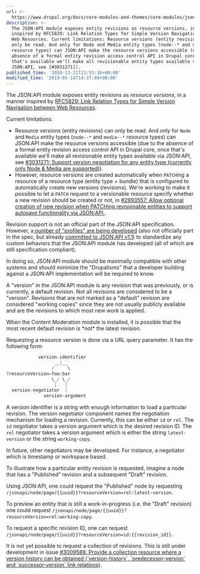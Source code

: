 ```yaml
---
url: >-
  https://www.drupal.org/docs/core-modules-and-themes/core-modules/jsonapi-module/revisions
description: >-
  The JSON:API module exposes entity revisions as resource versions, in a manner
  inspired by RFC5829: Link Relation Types for Simple Version Navigation between
  Web Resources. Current limitations: Resource versions (entity revisions) can
  only be read. And only for Node and Media entity types (node--* and media--*
  resource types) can JSON:API make the resource versions accessible (due to the
  absence of a formal entity revision access control API in Drupal core, once
  that's available we'll make all revisionable entity types available via
  JSON:API, see [#3031271]).
published_time: '2018-11-21T21:53:16+00:00'
modified_time: '2019-05-14T14:37:09+00:00'
---
```

The JSON:API module exposes entity revisions as _resource versions_, in a manner inspired by [RFC5829: Link Relation Types for Simple Version Navigation between Web Resources](https://tools.ietf.org/html/rfc5829).

Current limitations:

* Resource versions (entity revisions) can only be read. And only for `Node` and `Media` entity types (`node--*` and `media--*` resource types) can JSON:API make the resource versions accessible (due to the absence of a formal entity revision access control API in Drupal core, once that's available we'll make all revisionable entity types available via JSON:API, see [#3031271: Support version negotiation for any entity type (currently only Node & Media are supported)](https://www.drupal.org/project/drupal/issues/3031271 "Status: Closed (fixed)")).
* However, resource versions are created automatically when `PATCH`ing a resource of a resource type (entity type + bundle) that is configured to automatically create new versions (revisions). We're working to make it possible to let a `PATCH` request to a versionable resource specify whether a new revision should be created or not, in [#2993557: Allow optional creation of new revision when PATCHing revisionable entities to support autosave functionality via JSON:API.](https://www.drupal.org/project/drupal/issues/2993557 "Status: Needs work").

Revision support is not an official part of the JSON:API specification. However, a[ number of "profiles" are being developed](https://www.drupal.org/project/jsonapi/issues/2955020) (also not officially part in the spec, but already [committed to JSON:API v1.1](https://jsonapi.org/format/upcoming/#profiles)) to standardize any custom behaviors that the JSON:API module has developed (all of which are still specification compliant).

In doing so, JSON:API module should be maximally compatible with other systems and should minimize the "Drupalisms" that a developer building against a JSON:API implementation will be required to know.

A "version" in the JSON:API module is any revision that was previously, or is currently, a default revision. Not all revisions are considered to be a "version". Revisions that are not marked as a "default" revision are considered "working copies" since they are not usually publicly available and are the revisions to which most new work is applied.

When the Content Moderation module is installed, it is possible that the most recent default revision is \*not\* the latest revision.

Requesting a resource version is done via a URL query parameter. It has the following form:

```php
            version-identifier
                  __|__
                 /     \
?resourceVersion=foo:bar
                 \_/ \_/
                  |   |
  version-negotiator  |
              version-argument

```

A version identifier is a string with enough information to load a particular revision. The version negotiator component names the negotiation mechanism for loading a revision. Currently, this can be either `id` or `rel`. The `id` negotiator takes a version argument which is the desired revision ID. The `rel` negotiator takes a version argument which is either the string `latest-version` or the string `working-copy`.

In future, other negotiators may be developed. For instance, a negotiator which is timestamp or workspace based.

To illustrate how a particular entity revision is requested, imagine a node that has a "Published" revision and a subsequent "Draft" revision.

Using JSON:API, one could request the "Published" node by requesting `/jsonapi/node/page/{{uuid}}?resourceVersion=rel:latest-version`.

To preview an entity that is still a work-in-progress (i.e. the "Draft" revision) one could request `/jsonapi/node/page/{{uuid}}?resourceVersion=rel:working-copy`.

To request a specific revision ID, one can request `/jsonapi/node/page/{{uuid}}?resourceVersion=id:{{revision_id}}`.

It is not yet possible to request a collection of revisions. This is still under development in issue [#3009588: Provide a collection resource where a version history can be obtained (\`version-history\`, \`predecessor-version\` and \`successor-version\` link relations)](https://www.drupal.org/project/drupal/issues/3009588 "Status: Active").